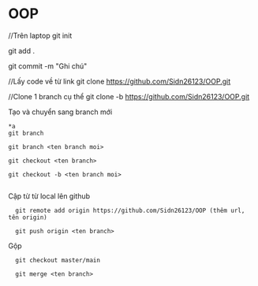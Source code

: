 # OOP
//Trên laptop
git init

git add .

git commit -m "Ghi chú"

//Lấy code về từ link
git clone https://github.com/Sidn26123/OOP.git

//Clone 1 branch cụ thể
git clone -b <ten-branch> https://github.com/Sidn26123/OOP.git

Tạo và chuyển sang branch mới
```
*a
git branch

git branch <ten branch moi>

git checkout <ten branch>

git checkout -b <ten branch moi>


```

Cập từ từ local lên github

```
  git remote add origin https://github.com/Sidn26123/OOP (thêm url, tên origin)

  git push origin <ten branch>  
```


Gộp
```
  git checkout master/main

  git merge <ten branch>

```
